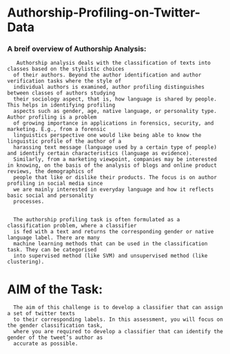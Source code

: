 # Authorship-Profiling-on-Twitter-Data

### A breif overview of Authorship Analysis: 
       Authorship analysis deals with the classification of texts into classes based on the stylistic choices
      of their authors. Beyond the author identification and author verification tasks where the style of
      individual authors is examined, author profiling distinguishes between classes of authors studying
      their sociology aspect, that is, how language is shared by people. This helps in identifying profiling
      aspects such as gender, age, native language, or personality type. Author profiling is a problem
      of growing importance in applications in forensics, security, and marketing. E.g., from a forensic
      linguistics perspective one would like being able to know the linguistic profile of the author of a
      harassing text message (language used by a certain type of people) and identify certain characteristics (language as evidence). 
      Similarly, from a marketing viewpoint, companies may be interested in knowing, on the basis of the analysis of blogs and online product reviews, the demographics of
      people that like or dislike their products. The focus is on author profiling in social media since
      we are mainly interested in everyday language and how it reflects basic social and personality
      processes.


      The authorship profiling task is often formulated as a classification problem, where a classifier
      is fed with a text and returns the corresponding gender or native language label. There are many
      machine learning methods that can be used in the classification task. They can be categorised
      into supervised method (like SVM) and unsupervised method (like clustering). 



# AIM of the Task:
      The aim of this challenge is to develop a classifier that can assign a set of twitter texts
      to their corresponding labels. In this assessment, you will focus on the gender classification task,
      where you are required to develop a classifier that can identify the gender of the tweet’s author as
      accurate as possible.
